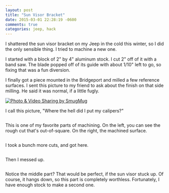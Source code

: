 ```yaml
---
layout: post
title: "Sun Visor Bracket"
date: 2015-03-01 22:28:19 -0600
comments: true
categories: jeep, hack
---
```


I shattered the sun visor bracket on my Jeep in the cold this winter, so I did the only sensible thing. I tried to machine a new one.

I started with a block of 2" by 4" aluminum stock. I cut 2" off of it with a band saw. The blade popped off of its guide with about 1/10" left to go, so fixing that was a fun diversion.

I finally got a piece mounted in the Bridgeport and milled a few reference surfaces. I sent this picture to my friend to ask about the finish on that side milling. He said it was normal, if a little fugly.

<a href="http://agocs.smugmug.com/Other/Jeepquest/i-P5TTwjH/A" title="Photo & Video Sharing by SmugMug"><img src="http://agocs.smugmug.com/Other/Jeepquest/i-P5TTwjH/0/L/20150301140926-L.jpg" title="Photo & Video Sharing by SmugMug" alt="Photo & Video Sharing by SmugMug"></a>

I call this picture, "Where the hell did I put my calipers?"

<a href="http://agocs.smugmug.com/Other/Jeepquest/i-TwhTxdW/A" title=""><img src="http://agocs.smugmug.com/Other/Jeepquest/i-TwhTxdW/0/L/20150301_143828-L.jpg" title="" alt=""></a>

This is one of my favorite parts of machining. On the left, you can see the rough cut that's out-of-square. On the right, the machined surface.

<a href="http://agocs.smugmug.com/Other/Jeepquest/i-wrpwHTL/A" title=""><img src="http://agocs.smugmug.com/Other/Jeepquest/i-wrpwHTL/0/L/20150301_144604-L.jpg" title="" alt=""></a>

I took a bunch more cuts, and got here.

<a href="http://agocs.smugmug.com/Other/Jeepquest/i-x8gJt6Q/A" title=""><img src="http://agocs.smugmug.com/Other/Jeepquest/i-x8gJt6Q/0/L/20150301_162907-L.jpg" title="" alt=""></a>

Then I messed up.

<a href="http://agocs.smugmug.com/Other/Jeepquest/i-Btb5N32/A" title=""><img src="http://agocs.smugmug.com/Other/Jeepquest/i-Btb5N32/0/L/20150301_215830-L.jpg" title="" alt=""></a>

Notice the middle part? That would be perfect, if the sun visor stuck up. Of course, it hangs down, so this part is completely worthless. Fortunately, I have enough stock to make a second one.
